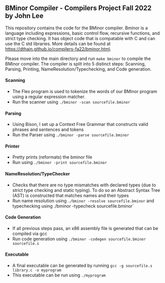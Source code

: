 BMinor Compiler - Compilers Project Fall 2022 by John Lee
---------------------------------------------------------

This repository contains the code for the BMinor compiler. Bminor is a language including expressions, basic control flow, recursive functions, and strict type checking. It has object code that is compatable with C and can use the C std libraries. More details can be found at https://dthain.github.io/compilers-fa22/bminor.html.

Please move into the main directory and run `make bminor` to compile the BMinor compiler.
The compiler is split into 5 distinct steps: Scanning, Parsing, Printing, NameResolution/Typechecking, and Code generation. 

#### Scanning
  - The Flex program is used to tokenize the words of our BMinor program using a regular expression matcher.
  - Run the scanner using `./bminor -scan sourcefile.bminor`
#### Parsing
  - Using Bison, I set up a Context Free Grammar that constructs valid phrases and sentences and tokens
  - Run the Parser using `./bminor -parse sourcefile.bminor`
#### Printer
  - Pretty prints (reformats) the bminor file
  - Run using `./bminor -print sourcefile.bminor`
#### NameResolution/TypeChecker
  - Checks that there are no type mismatches with declared types (due to strict type checking and static typing). To do so an Abstract Syntax Tree (AST) is constructed that matches names and their types
  - Run name resolution using `./bminor -resolve sourcefile.bminor` and typechecking using ./bminor -typecheck sourcefile.bminor`
#### Code Generation
  - If all previous steps pass, an x86 assembly file is generated that can be compiled via gcc
  - Run code generation using `./bminor -codegen sourcefile.bminor sourcefile.s`
#### Executable
  - A final executable can be generated by running `gcc -g sourcefile.s library.c -o myprogram`
  - This executable can be run using `./myprogram`


